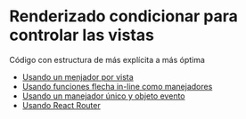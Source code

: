 # Renderizado condicionar para controlar las vistas

Código con estructura de más explícita a más óptima

* [Usando un menjador por vista](https://github.com/Diseno-de-Aplicaciones-Web/react-renderizado-condicional-vistas/tree/c19e537aa5d2ebed97e43675f4442158e2143fc1/src)
* [Usando funciones flecha in-line como manejadores](https://github.com/Diseno-de-Aplicaciones-Web/react-renderizado-condicional-vistas/tree/c5681616b1e3a52daa3dd5db609c9386bcf4aeb8/src)
* [Usando un manejador único y objeto evento](https://github.com/Diseno-de-Aplicaciones-Web/react-renderizado-condicional-vistas/tree/a6fb00fc013f454f5f987ab143ce8e924f27a591)
* [Usando React Router]()